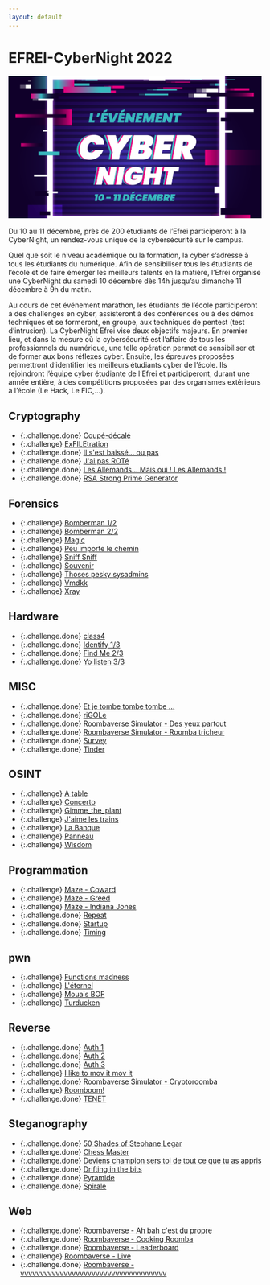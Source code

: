 ```yaml
---
layout: default
---
```


# EFREI-CyberNight 2022

![Affiche](_images/affiche.png)

Du 10 au 11 décembre, près de 200 étudiants de l’Efrei participeront à la CyberNight, un rendez-vous unique de la cybersécurité sur le campus.

Quel que soit le niveau académique ou la formation, la cyber s’adresse à tous les étudiants du numérique. Afin de sensibiliser tous les étudiants de l’école et de faire émerger les meilleurs talents en la matière, l’Efrei organise une CyberNight du samedi 10 décembre dès 14h jusqu’au dimanche 11 décembre à 9h du matin.

Au cours de cet événement marathon, les étudiants de l’école participeront à des challenges en cyber, assisteront à des conférences ou à des démos techniques et se formeront, en groupe, aux techniques de pentest (test d’intrusion). La CyberNight Efrei vise deux objectifs majeurs. En premier lieu, et dans la mesure où la cybersécurité est l’affaire de tous les professionnels du numérique, une telle opération permet de sensibiliser et de former aux bons réflexes cyber. Ensuite, les épreuves proposées permettront d’identifier les meilleurs étudiants cyber de l’école. Ils rejoindront l’équipe cyber étudiante de l’Efrei et participeront, durant une année entière, à des compétitions proposées par des organismes extérieurs à l’école (Le Hack, Le FIC,…).

## Cryptography
- {:.challenge.done} [Coupé-décalé](/writeups/CYBN_2022/Cryptography/Coup%C3%A9-d%C3%A9cal%C3%A9/)
- {:.challenge} [ExFILEtration](/writeups/CYBN_2022/Cryptography/ExFILEtration/)
- {:.challenge.done} [Il s'est baissé... ou pas](/writeups/CYBN_2022/Cryptography/Il%20s'est%20baiss%C3%A9%20ou%20pas/)
- {:.challenge.done} [J'ai pas ROTé](/writeups/CYBN_2022/Cryptography/J'ai%20pas%20ROT%C3%A9/)
- {:.challenge.done} [Les Allemands... Mais oui ! Les Allemands !](/writeups/CYBN_2022/Cryptography/Les%20Allemands%20Mais%20oui%20!%20%20%20Les%20Allemands%20!/)
- {:.challenge.done} [RSA Strong Prime Generator](/writeups/CYBN_2022/Cryptography/RSA%20Strong%20Prime%20Generator/)


## Forensics
- {:.challenge} [Bomberman 1/2](/writeups/CYBN_2022/Forensics/Bomberman%201_2/)
- {:.challenge} [Bomberman 2/2](/writeups/CYBN_2022/Forensics/Bomberman%202_2/)
- {:.challenge} [Magic](/writeups/CYBN_2022/Forensics/Magic/)
- {:.challenge} [Peu importe le chemin](/writeups/CYBN_2022/Forensics/Peu%20importe%20le%20chemin/)
- {:.challenge} [Sniff Sniff](/writeups/CYBN_2022/Forensics/Sniff%20Sniff/)
- {:.challenge} [Souvenir](/writeups/CYBN_2022/Forensics/Souvenir/)
- {:.challenge} [Thoses pesky sysadmins](/writeups/CYBN_2022/Forensics/thoses%20pesky%20sysadmins/)
- {:.challenge} [Vmdkk](/writeups/CYBN_2022/Forensics/Vmdkk/)
- {:.challenge} [Xray](/writeups/CYBN_2022/Forensics/Xray/)

## Hardware
- {:.challenge.done} [class4](/writeups/CYBN_2022/Hardware/class4/)
- {:.challenge.done} [Identify 1/3](/writeups/CYBN_2022/Hardware/Identify%201_3/)
- {:.challenge.done} [Find Me 2/3](/writeups/CYBN_2022/Hardware/Find%20Me%202_3/)
- {:.challenge.done} [Yo listen 3/3](/writeups/CYBN_2022/Hardware/Yo%20listen%203_3/)

## MISC
- {:.challenge.done} [Et je tombe tombe tombe ...](/writeups/CYBN_2022/Misc/Et%20je%20tombe%20tombe%20tombe/)
- {:.challenge.done} [riGOLe](/writeups/CYBN_2022/Misc/riGOLe/)
- {:.challenge.done} [Roombaverse Simulator - Des yeux partout](/writeups/CYBN_2022/Misc/Roombaverse%20Simulator%20-%20Des%20yeux%20partout/)
- {:.challenge.done} [Roombaverse Simulator - Roomba tricheur](/writeups/CYBN_2022/Misc/Roombaverse%20Simulator%20-%20Roomba%20tricheur/)
- {:.challenge.done} [Survey](/writeups/CYBN_2022/Misc/Survey/)
- {:.challenge.done} [Tinder](/writeups/CYBN_2022/Misc/Tinder/)

## OSINT
- {:.challenge} [A table](/writeups/CYBN_2022/Osint/A%20table/)
- {:.challenge} [Concerto](/writeups/CYBN_2022/Osint/Concerto/)
- {:.challenge} [Gimme_the_plant](/writeups/CYBN_2022/Osint/Gimme_the_plant/)
- {:.challenge} [J'aime les trains](/writeups/CYBN_2022/Osint/J'aime%20les%20trains/)
- {:.challenge} [La Banque](/writeups/CYBN_2022/Osint/La%20Banque/)
- {:.challenge} [Panneau](/writeups/CYBN_2022/Osint/Panneau/)
- {:.challenge} [Wisdom](/writeups/CYBN_2022/Osint/Wisdom/)

## Programmation
- {:.challenge} [Maze - Coward](/writeups/CYBN_2022/Programmation/Maze%20-%20Coward/)
- {:.challenge} [Maze - Greed](/writeups/CYBN_2022/Programmation/Maze%20-%20Greed/)
- {:.challenge} [Maze - Indiana Jones](/writeups/CYBN_2022/Programmation/Maze%20-%20Indiana%20Jones/)
- {:.challenge.done} [Repeat](/writeups/CYBN_2022/Programmation/Repeat/)
- {:.challenge.done} [Startup](/writeups/CYBN_2022/Programmation/Startup/)
- {:.challenge.done} [Timing](/writeups/CYBN_2022/Programmation/Timing/)

## pwn
- {:.challenge} [Functions madness](/writeups/CYBN_2022/pwn%20-%20Exploitation%20de%20binaires/Functions%20madness/)
- {:.challenge} [L'éternel](/writeups/CYBN_2022/pwn%20-%20Exploitation%20de%20binaires/L'%C3%A9ternel%20ret/)
- {:.challenge} [Mouais BOF](/writeups/CYBN_2022/pwn%20-%20Exploitation%20de%20binaires/Mouais%20BOF/)
- {:.challenge} [Turducken](/writeups/CYBN_2022/pwn%20-%20Exploitation%20de%20binaires/Turducken/)

## Reverse
- {:.challenge.done} [Auth 1](/writeups/CYBN_2022/Reverse/Auth%201/)
- {:.challenge.done} [Auth 2](/writeups/CYBN_2022/Reverse/Auth2/)
- {:.challenge.done} [Auth 3](/writeups/CYBN_2022/Reverse/Auth3/)
- {:.challenge} [I like to mov it mov it](/writeups/CYBN_2022/Reverse/I%20like%20to%20mov%20it%20mov%20it/)
- {:.challenge.done} [Roombaverse Simulator - Cryptoroomba](/writeups/CYBN_2022/Reverse/Roombaverse%20Simulator%20-%20Cryptoroomba/)
- {:.challenge} [Roomboom!](/writeups/CYBN_2022/Reverse/Roomboom!/)
- {:.challenge.done} [TENET](/writeups/CYBN_2022/Reverse/TENET/)

## Steganography
- {:.challenge.done} [50 Shades of Stephane Legar](/writeups/CYBN_2022/Steganography/50%20Shades%20of%20Stephane%20Legar/)
- {:.challenge.done} [Chess Master](/writeups/CYBN_2022/Steganography/Chess%20Master/)
- {:.challenge.done} [Deviens champion sers toi de tout ce que tu as appris](/writeups/CYBN_2022/Steganography/Deviens%20champion%20sers%20toi%20de%20tout%20ce%20que%20tu%20as%20appris/)
- {:.challenge.done} [Drifting in the bits](/writeups/CYBN_2022/Steganography/Drifting%20in%20the%20bits/)
- {:.challenge.done} [Pyramide](/writeups/CYBN_2022/Steganography/Pyramide/)
- {:.challenge.done} [Spirale](/writeups/CYBN_2022/Steganography/Spirale/)

## Web
- {:.challenge.done} [Roombaverse - Ah bah c'est du propre](/writeups/CYBN_2022/Web/Roombaverse%20-%20Ah%20bah%20c'est%20du%20propre/)
- {:.challenge.done} [Roombaverse - Cooking Roomba](/writeups/CYBN_2022/Web/Roombaverse%20-%20Cooking%20Roomba/)
- {:.challenge.done} [Roombaverse - Leaderboard](/writeups/CYBN_2022/Web/Roombaverse%20-%20Leaderboard/)
- {:.challenge} [Roombaverse - Live](/writeups/CYBN_2022/Web/Roombaverse%20-%20Live/)
- {:.challenge.done} [Roombaverse - vvvvvvvvvvvvvvvvvvvvvvvvvvvvvvvvvvvvv](/writeups/CYBN_2022/Web/Roombaverse%20-%20vvvvvvvvvvvvvvvvvvvvvvvvvvvvvvvvvvvvv/)
